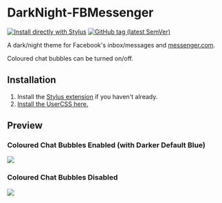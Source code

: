 # DarkNight-FBMessenger
[![Install directly with Stylus](https://img.shields.io/badge/Install%20directly%20with-Stylus-238b8b.svg)](https://raw.githubusercontent.com/cicerakes/DarkNight-FBMessenger/master/DarkNightFBM.user.css)
[![GitHub tag (latest SemVer)](https://img.shields.io/github/tag/cicerakes/DarkNight-FBMessenger.svg?label=version)](https://github.com/cicerakes/DarkNight-FBMessenger/tags)

A dark/night theme for Facebook's inbox/messages and [messenger.com](https://www.messenger.com/).

Coloured chat bubbles can be turned on/off.

## Installation
1. Install the [Stylus extension](https://add0n.com/stylus.html) if you haven't already.
2. [Install the UserCSS here.](https://raw.githubusercontent.com/cicerakes/DarkNight-FBMessenger/master/DarkNightFBM.user.css)

## Preview
### Coloured Chat Bubbles Enabled (with Darker Default Blue)
![](https://raw.githubusercontent.com/cicerakes/DarkNight-FBMessenger/master/images/screenshots/main.png)

### Coloured Chat Bubbles Disabled 
![](https://raw.githubusercontent.com/cicerakes/DarkNight-FBMessenger/master/images/screenshots/main_no-coloured.png)
